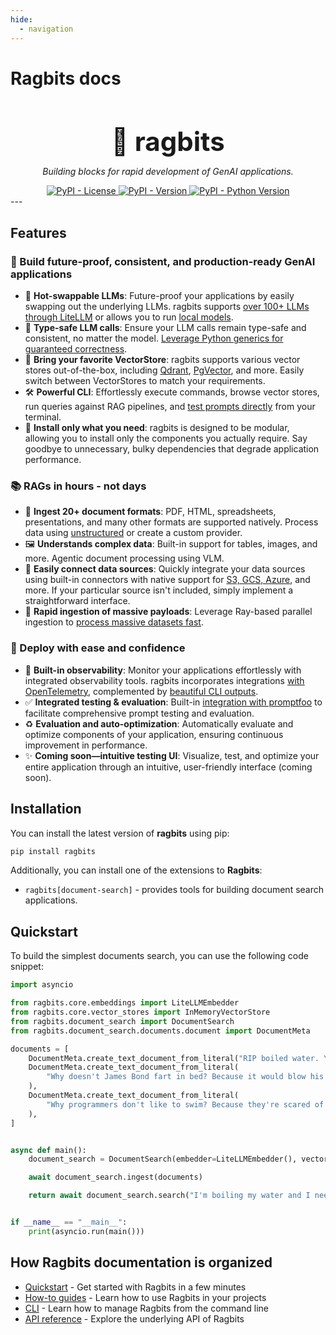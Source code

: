 ```yaml
---
hide:
  - navigation
---
```


# Ragbits docs

<style>
.md-content .md-typeset #ragbits-docs { display: none; }

#main-header {
    font-size: 3em;
    margin-bottom: 0;
}
</style>

<h1 align="center" id="main-header">🐰 ragbits</h1>

<p align="center">
  <em size="">Building blocks for rapid development of GenAI applications.</em>
</p>

<div align="center">

<a href="https://pypi.org/project/ragbits" target="_blank">
  <img alt="PyPI - License" src="https://img.shields.io/pypi/l/ragbits">
</a>

<a href="https://pypi.org/project/ragbits" target="_blank">
  <img alt="PyPI - Version" src="https://img.shields.io/pypi/v/ragbits">
</a>

<a href="https://pypi.org/project/ragbits" target="_blank">
  <img alt="PyPI - Python Version" src="https://img.shields.io/pypi/pyversions/ragbits">
</a>

</div>
---

## Features

### 🔨 Build future-proof, consistent, and production-ready GenAI applications

- 🔮 **Hot-swappable LLMs**: Future-proof your applications by easily swapping out the underlying LLMs. ragbits supports [over 100+ LLMs through LiteLLM](https://ragbits.deepsense.ai/how-to/core/use_llms/) or allows you to run [local models](https://ragbits.deepsense.ai/how-to/core/use_llms/#using-local-llms).
- 🎯 **Type-safe LLM calls**: Ensure your LLM calls remain type-safe and consistent, no matter the model. [Leverage Python generics for guaranteed correctness](https://ragbits.deepsense.ai/how-to/core/use_prompting/#how-to-configure-prompts-output-data-type).
- 💾 **Bring your favorite VectorStore**: ragbits supports various vector stores out-of-the-box, including [Qdrant](https://ragbits.deepsense.ai/api_reference/core/vector-stores/#ragbits.core.vector_stores.qdrant.QdrantVectorStore), [PgVector](https://ragbits.deepsense.ai/api_reference/core/vector-stores/#ragbits.core.vector_stores.qdrant.QdrantVectorStore), and more. Easily switch between VectorStores to match your requirements.
- 🛠 **Powerful CLI**: Effortlessly execute commands, browse vector stores, run queries against RAG pipelines, and [test prompts directly](https://ragbits.deepsense.ai/quickstart/quickstart1_prompts/#testing-the-prompt-from-the-cli) from your terminal.
- 🤏 **Install only what you need**: ragbits is designed to be modular, allowing you to install only the components you actually require. Say goodbye to unnecessary, bulky dependencies that degrade application performance.

### 📚 RAGs in hours - not days

- 📃 **Ingest 20+ document formats**: PDF, HTML, spreadsheets, presentations, and many other formats are supported natively. Process data using [unstructured](https://unstructured.io) or create a custom provider. 
- 🖼 **Understands complex data**: Built-in support for tables, images, and more. Agentic document processing using VLM. 
- 🔌 **Easily connect data sources**: Quickly integrate your data sources using built-in connectors with native support for [S3, GCS, Azure](), and more. If your particular source isn't included, simply implement a straightforward interface.
- 🚄 **Rapid ingestion of massive payloads**: Leverage Ray-based parallel ingestion to [process massive datasets fast](https://ragbits.deepsense.ai/how-to/document_search/distributed_ingestion/#how-to-ingest-documents-in-a-distributed-fashion).

### 🚀 Deploy with ease and confidence

- 👀 **Built-in observability**: Monitor your applications effortlessly with integrated observability tools. ragbits incorporates integrations [with OpenTelemetry](https://ragbits.deepsense.ai/how-to/core/use_tracing/#opentelemetry-trace-handler), complemented by [beautiful CLI outputs](https://ragbits.deepsense.ai/how-to/core/use_tracing/#opentelemetry-trace-handler).
- ✅ **Integrated testing & evaluation**: Built-in [integration with promptfoo](https://ragbits.deepsense.ai/how-to/core/promptfoo/) to facilitate comprehensive prompt testing and evaluation.
- ♻️ **Evaluation and auto-optimization**: Automatically evaluate and optimize components of your application, ensuring continuous improvement in performance.
- ✨ **Coming soon—intuitive testing UI**: Visualize, test, and optimize your entire application through an intuitive, user-friendly interface (coming soon).

## Installation

You can install the latest version of **ragbits** using pip:

```bash
pip install ragbits
```

Additionally, you can install one of the extensions to **Ragbits**:

- `ragbits[document-search]` - provides tools for building document search applications.

## Quickstart

To build the simplest documents search, you can use the following code snippet:

```python
import asyncio

from ragbits.core.embeddings import LiteLLMEmbedder
from ragbits.core.vector_stores import InMemoryVectorStore
from ragbits.document_search import DocumentSearch
from ragbits.document_search.documents.document import DocumentMeta

documents = [
    DocumentMeta.create_text_document_from_literal("RIP boiled water. You will be mist."),
    DocumentMeta.create_text_document_from_literal(
        "Why doesn't James Bond fart in bed? Because it would blow his cover."
    ),
    DocumentMeta.create_text_document_from_literal(
        "Why programmers don't like to swim? Because they're scared of the floating points."
    ),
]


async def main():
    document_search = DocumentSearch(embedder=LiteLLMEmbedder(), vector_store=InMemoryVectorStore())

    await document_search.ingest(documents)

    return await document_search.search("I'm boiling my water and I need a joke")


if __name__ == "__main__":
    print(asyncio.run(main()))
```

## How Ragbits documentation is organized

- [Quickstart](quickstart/quickstart1_prompts.md) - Get started with Ragbits in a few minutes
- [How-to guides](how-to/core/use_prompting.md) - Learn how to use Ragbits in your projects
- [CLI](cli/main.md) - Learn how to manage Ragbits from the command line
- [API reference](api_reference/core/prompt.md) - Explore the underlying API of Ragbits